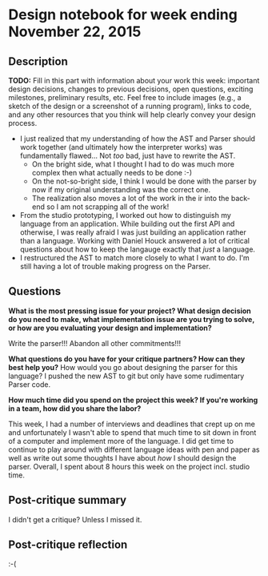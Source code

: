 # Design notebook for week ending November 22, 2015

## Description

**TODO:** Fill in this part with information about your work this week:
important design decisions, changes to previous decisions, open questions,
exciting milestones, preliminary results, etc. Feel free to include images
(e.g., a sketch of the design or a screenshot of a running program), links to
code, and any other resources that you think will help clearly convey your
design process.

* I just realized that my understanding of how the AST and Parser should work together (and ultimately how the interpreter works) was fundamentally flawed... Not *too* bad, just have to rewrite the AST.
  * On the bright side, what I thought I had to do was much more complex then what actually needs to be done :-)
  * On the not-so-bright side, I think I would be done with the parser by now if my original understanding was the correct one.
  * The realization also moves a lot of the work in the ir into the back-end so I am not scrapping all of the work!
* From the studio prototyping, I worked out how to distinguish my language from an application. While building out the first API and otherwise, I was really afraid I was just building an application rather than a language. Working with Daniel Houck answered a lot of critical questions about how to keep the langauge exactly that _just_ a language.
* I restructured the AST to match more closely to what I want to do. I'm still having a lot of trouble making progress on the Parser. 

## Questions

**What is the most pressing issue for your project? What design decision do
you need to make, what implementation issue are you trying to solve, or how
are you evaluating your design and implementation?**

Write the parser!!! Abandon all other commitments!!!

**What questions do you have for your critique partners? How can they best help
you?**
How would you go about designing the parser for this language? I pushed the new AST to git but only have some rudimentary Parser code.

**How much time did you spend on the project this week? If you're working in a
team, how did you share the labor?**

This week, I had a number of interviews and deadlines that crept up on me and unfortunately I wasn't able to spend that much time to sit down in front of a computer and implement more of the language. 
I did get time to continue to play around with different language ideas with pen and paper as well as write out some thoughts I have about _how_ I should design the parser.
Overall, I spent about 8 hours this week on the project incl. studio time.

## Post-critique summary

I didn't get a critique? Unless I missed it.

## Post-critique reflection

:-(
